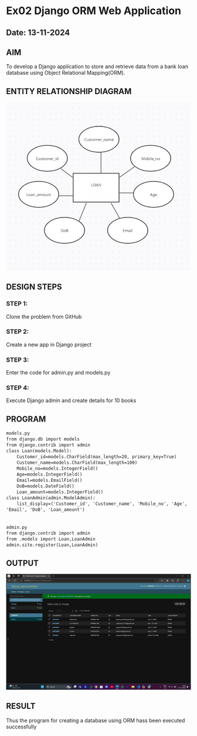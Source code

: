# Ex02 Django ORM Web Application
## Date: 13-11-2024

## AIM
To develop a Django application to store and retrieve data from a bank loan database using Object Relational Mapping(ORM).

## ENTITY RELATIONSHIP DIAGRAM
![alt text](<WhatsApp Image 2024-11-14 at 20.26.28_8d30c93c-1.jpg>)


## DESIGN STEPS

### STEP 1:
Clone the problem from GitHub

### STEP 2:
Create a new app in Django project

### STEP 3:
Enter the code for admin.py and models.py

### STEP 4:
Execute Django admin and create details for 10 books

## PROGRAM
```
models.py
from django.db import models
from django.contrib import admin
class Loan(models.Model):
    Customer_id=models.CharField(max_length=20, primary_key=True)
    Customer_name=models.CharField(max_length=100)
    Mobile_no=models.IntegerField()
    Age=models.IntegerField()
    Email=models.EmailField()
    DoB=models.DateField()
    Loan_amount=models.IntegerField()
class LoanAdmin(admin.ModelAdmin):
    list_display=('Customer_id', 'Customer_name', 'Mobile_no', 'Age', 'Email', 'DoB', 'Loan_amount')


admin.py
from django.contrib import admin
from .models import Loan,LoanAdmin
admin.site.register(Loan,LoanAdmin)
```


## OUTPUT

![alt text](<Screenshot (1).png>)

## RESULT
Thus the program for creating a database using ORM hass been executed successfully
